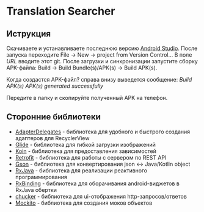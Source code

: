Translation Searcher
=================

Иструкция
------------
Скачиваете и устанавливаете последнюю версию [Android Studio](https://developer.android.com/studio).
После запуска переходите File -> New -> project from Version Control...
В поле *URL* вводите этот git.
После загрузки и синхронизации запустите сборку APK-файла: Build -> Build Bundle(s)/APK(s) -> Build APK(s).

Когда создастся APK-файл? справа внизу выведется сообщение:
_Build APK(s)_
_APK(s) generated successfully_

Передите в папку и скопируйте полученный APK на телефон.

Сторонние библиотеки
------------
* [AdapterDelegates](https://github.com/sockeqwe/AdapterDelegates) - библиотека для удобного и быстрого создания адаптеров для RecyclerView
* [Glide](https://github.com/bumptech/glide) - библиотека для гибкой загрузки изображений
* [Koin](https://github.com/InsertKoinIO/koin) - библиотека для предоставления зависимостей
* [Retrofit](https://github.com/square/retrofit) - библиотека для работы с сервером по REST API
* [Gson](https://github.com/google/gson) - библиотека для конвертирования json <-> Java/Kotlin object
* [RxJava](https://github.com/ReactiveX/RxJava) - библиотека для реализации реактивного программирования
* [RxBinding](https://github.com/JakeWharton/RxBinding) - библиотека для оборачивания android-виджетов в RxJava обертки
* [chucker](https://github.com/ChuckerTeam/chucker) - библиотека для ui-отображения http-запросов/ответов
* [Mockito](https://github.com/mockito/mockito) - библиотека для создания моков объектов



